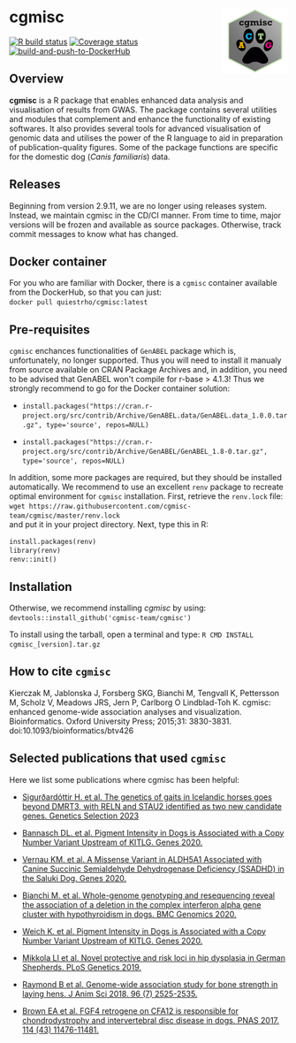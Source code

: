 <!-- badges: start -->

# cgmisc <img src="assets/cgmisc_logo_small.png" align="right" width="120" />

[![R build status](https://github.com/cgmisc-team/cgmisc/workflows/R-CMD-check/badge.svg)](https://github.com/cgmisc-team/cgmisc/actions)
[![Coverage status](https://codecov.io/gh/cgmisc-team/cgmisc/branch/master/graph/badge.svg)](https://codecov.io/gh/cgmisc-team/cgmisc?branch=master)
[![build-and-push-to-DockerHub](https://github.com/cgmisc-team/cgmisc/actions/workflows/docker-publish.yml/badge.svg?branch=master)](https://github.com/cgmisc-team/cgmisc/actions/workflows/docker-publish.yml)
<!-- badges: end -->

## Overview

**cgmisc** is a R package that enables enhanced data analysis and visualisation of results from GWAS. The package contains several utilities and modules that complement and enhance the functionality of existing softwares. It also provides several tools for advanced visualisation of genomic data and utilises the power of the R language to aid in preparation of publication-quality figures. Some of the package functions are specific for the domestic dog (*Canis familiaris*) data.

## Releases
Beginning from version 2.9.11, we are no longer using releases system. Instead, we maintain cgmisc in the CD/CI manner. From time to time, major versions will be frozen and available as source packages. Otherwise, track commit messages to know what has changed.

## Docker container
For you who are familiar with Docker, there is a `cgmisc` container available from the DockerHub, so that you can just:  
`docker pull quiestrho/cgmisc:latest`

## Pre-requisites
`cgmisc` enchances functionalities of `GenABEL` package which is, unfortunately, no longer supported. Thus you will need to install it manualy from source available on CRAN Package Archives and, in addition, you need to be advised that GenABEL won't compile for r-base > 4.1.3! Thus we strongly recommend to go for the Docker container solution:

*  `install.packages("https://cran.r-project.org/src/contrib/Archive/GenABEL.data/GenABEL.data_1.0.0.tar.gz", type='source', repos=NULL)`  

*  `install.packages("https://cran.r-project.org/src/contrib/Archive/GenABEL/GenABEL_1.8-0.tar.gz", type='source', repos=NULL)`  

In addition, some more packages are required, but they should be installed automatically.
We recommend to use an excellent `renv` package to recreate optimal environment for `cgmisc` installation. First, retrieve the `renv.lock` file:  
```wget https://raw.githubusercontent.com/cgmisc-team/cgmisc/master/renv.lock```  
and put it in your project directory. Next, type this in R:
```
install.packages(renv)
library(renv)
renv::init()
```

## Installation 
Otherwise, we recommend installing *cgmisc* by using:
`devtools::install_github('cgmisc-team/cgmisc')`

To install using the tarball, open a terminal and type: 
`R CMD INSTALL cgmisc_[version].tar.gz`

## How to cite `cgmisc`
Kierczak M, Jablonska J, Forsberg SKG, Bianchi M, Tengvall K, Pettersson M, Scholz V, Meadows JRS, Jern P, Carlborg O Lindblad-Toh K. cgmisc: enhanced genome-wide association analyses and visualization. Bioinformatics. Oxford University Press; 2015;31: 3830-3831. 
doi:10.1093/bioinformatics/btv426

## Selected publications that used `cgmisc`

Here we list some publications where cgmisc has been helpful:
* [Sigurðardóttir H. et al. The genetics of gaits in Icelandic horses goes beyond DMRT3, with RELN and STAU2 identified as two new candidate genes. Genetics Selection 2023](https://link.springer.com/article/10.1186/s12711-023-00863-6)

* [Bannasch DL. et al. Pigment Intensity in Dogs is Associated with a Copy Number Variant Upstream of KITLG. Genes 2020.](https://www.mdpi.com/2073-4425/11/1/75)
  
* [Vernau KM. et al. A Missense Variant in ALDH5A1 Associated with Canine Succinic Semialdehyde Dehydrogenase Deficiency (SSADHD) in the Saluki Dog. Genes 2020.](https://www.mdpi.com/2073-4425/11/9/1033)
  
* [Bianchi M. et al. Whole-genome genotyping and resequencing reveal the association of a deletion in the complex interferon alpha gene cluster with hypothyroidism in dogs. BMC Genomics 2020.](https://bmcgenomics.biomedcentral.com/articles/10.1186/s12864-020-6700-3)

* [Weich K. et al. Pigment Intensity in Dogs is Associated with a Copy Number Variant Upstream of KITLG. Genes 2020.](https://doi.org/10.3390/genes11010075)

* [Mikkola LI et al. Novel protective and risk loci in hip dysplasia in German Shepherds. PLoS Genetics 2019.](https://doi.org/10.1371/journal.pgen.1008197)

* [Raymond B et al. Genome-wide association study for bone strength in laying hens. J Anim Sci 2018. 96 (7) 2525-2535.](https://doi.org/10.1093/jas/sky157)

* [Brown EA et al. FGF4 retrogene on CFA12 is responsible for chondrodystrophy and intervertebral disc disease in dogs. PNAS 2017. 114 (43) 11476-11481.](https://doi.org/10.1073/pnas.1709082114)

